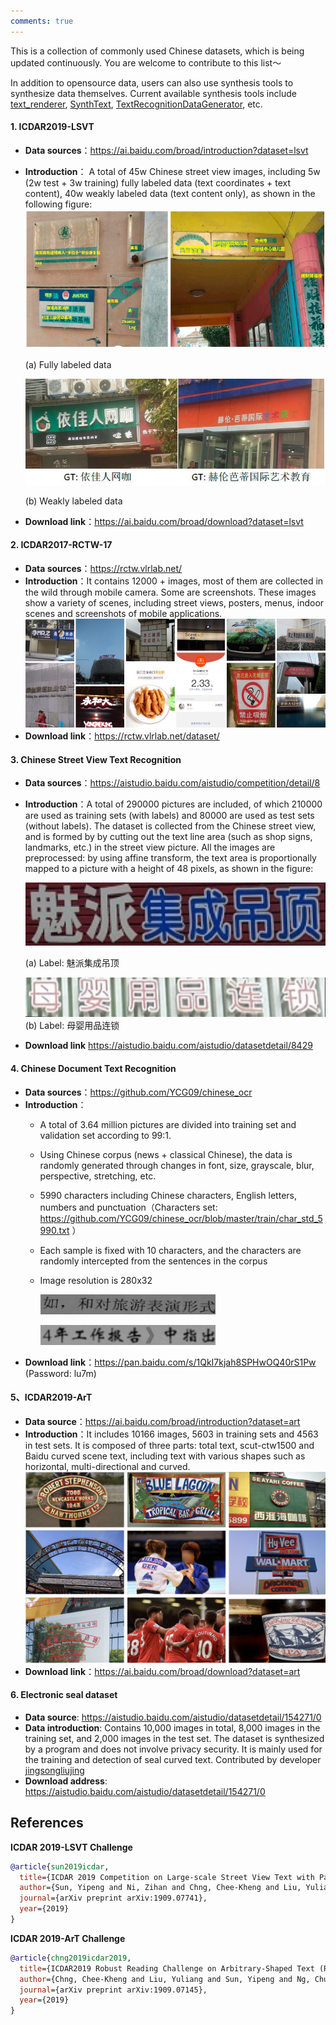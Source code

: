 ```yaml
---
comments: true
---
```


This is a collection of commonly used Chinese datasets, which is being updated continuously. You are welcome to contribute to this list～

In addition to opensource data, users can also use synthesis tools to synthesize data themselves. Current available synthesis tools include [text_renderer](https://github.com/Sanster/text_renderer), [SynthText](https://github.com/ankush-me/SynthText), [TextRecognitionDataGenerator](https://github.com/Belval/TextRecognitionDataGenerator), etc.

#### 1. ICDAR2019-LSVT

- **Data sources**：<https://ai.baidu.com/broad/introduction?dataset=lsvt>
- **Introduction**： A total of 45w Chinese street view images, including 5w (2w test + 3w training) fully labeled data (text coordinates + text content), 40w weakly labeled data (text content only), as shown in the following figure:
    ![](./images/LSVT_1.jpg)

    (a) Fully labeled data

    ![](./images/LSVT_2.jpg)

    (b) Weakly labeled data
- **Download link**：<https://ai.baidu.com/broad/download?dataset=lsvt>

#### 2. ICDAR2017-RCTW-17

- **Data sources**：<https://rctw.vlrlab.net/>
- **Introduction**：It contains 12000 + images, most of them are collected in the wild through mobile camera. Some are screenshots. These images show a variety of scenes, including street views, posters, menus, indoor scenes and screenshots of mobile applications.
    ![](./images/rctw.jpg)
- **Download link**：<https://rctw.vlrlab.net/dataset/>

#### 3. Chinese Street View Text Recognition

- **Data sources**：<https://aistudio.baidu.com/aistudio/competition/detail/8>
- **Introduction**：A total of 290000 pictures are included, of which 210000 are used as training sets (with labels) and 80000 are used as test sets (without labels). The dataset is collected from the Chinese street view, and is formed by by cutting out the text line area (such as shop signs, landmarks, etc.) in the street view picture. All the images are preprocessed: by using affine transform, the text area is proportionally mapped to a picture with a height of 48 pixels, as shown in the figure:

    ![](./images/ch_street_rec_1.png)

    (a) Label: 魅派集成吊顶

    ![](./images/ch_street_rec_2.png)
    (b) Label: 母婴用品连锁
- **Download link**
<https://aistudio.baidu.com/aistudio/datasetdetail/8429>

#### 4. Chinese Document Text Recognition

- **Data sources**：<https://github.com/YCG09/chinese_ocr>
- **Introduction**：
    - A total of 3.64 million pictures are divided into training set and validation set according to 99:1.
    - Using Chinese corpus (news + classical Chinese), the data is randomly generated through changes in font, size, grayscale, blur, perspective, stretching, etc.
    - 5990 characters including Chinese characters, English letters, numbers and punctuation（Characters set: <https://github.com/YCG09/chinese_ocr/blob/master/train/char_std_5990.txt> ）
    - Each sample is fixed with 10 characters, and the characters are randomly intercepted from the sentences in the corpus
    - Image resolution is 280x32

        ![](./images/ch_doc1.jpg)

        ![](./images/ch_doc3.jpg)
- **Download link**：<https://pan.baidu.com/s/1QkI7kjah8SPHwOQ40rS1Pw> (Password: lu7m)

#### 5、ICDAR2019-ArT

- **Data source**：<https://ai.baidu.com/broad/introduction?dataset=art>
- **Introduction**：It includes 10166 images, 5603 in training sets and 4563 in test sets. It is composed of three parts: total text, scut-ctw1500 and Baidu curved scene text, including text with various shapes such as horizontal, multi-directional and curved.
    ![](./images/ArT.jpg)
- **Download link**：<https://ai.baidu.com/broad/download?dataset=art>

#### 6. Electronic seal dataset

- **Data source**: <https://aistudio.baidu.com/aistudio/datasetdetail/154271/0>
- **Data introduction**: Contains 10,000 images in total, 8,000 images in the training set, and 2,000 images in the test set. The dataset is synthesized by a program and does not involve privacy security. It is mainly used for the training and detection of seal curved text. Contributed by developer [jingsongliujing](https://github.com/jingsongliujing)
- **Download address**: <https://aistudio.baidu.com/aistudio/datasetdetail/154271/0>

## References

**ICDAR 2019-LSVT Challenge**

```bibtex
@article{sun2019icdar,
  title={ICDAR 2019 Competition on Large-scale Street View Text with Partial Labeling--RRC-LSVT},
  author={Sun, Yipeng and Ni, Zihan and Chng, Chee-Kheng and Liu, Yuliang and Luo, Canjie and Ng, Chun Chet and Han, Junyu and Ding, Errui and Liu, Jingtuo and Karatzas, Dimosthenis and others},
  journal={arXiv preprint arXiv:1909.07741},
  year={2019}
}
```

**ICDAR 2019-ArT Challenge**

```bibtex
@article{chng2019icdar2019,
  title={ICDAR2019 Robust Reading Challenge on Arbitrary-Shaped Text (RRC-ArT)},
  author={Chng, Chee-Kheng and Liu, Yuliang and Sun, Yipeng and Ng, Chun Chet and Luo, Canjie and Ni, Zihan and Fang, ChuanMing and Zhang, Shuaitao and Han, Junyu and Ding, Errui and others},
  journal={arXiv preprint arXiv:1909.07145},
  year={2019}
}
```
